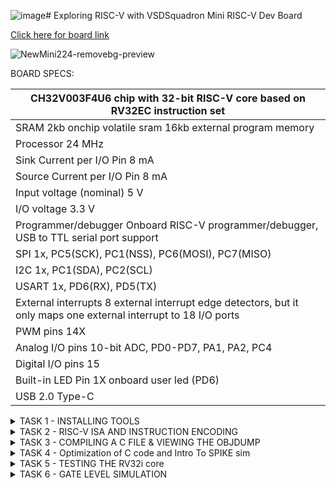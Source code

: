 ![image](https://github.com/Nawras-Ahamed/VSD_Squadron_mini_Research/assets/50738659/e8c766c6-a8df-4044-85df-aeffc31d1382)# Exploring RISC-V with VSDSquadron Mini RISC-V Dev Board 

[Click here for board link](https://www.vlsisystemdesign.com/vsdsquadronmini/)


![NewMini224-removebg-preview](https://github.com/Nawras-Ahamed/VSD_Squadron_mini_Research/assets/50738659/02693492-c8b9-44a6-90ef-6c6281721042)



BOARD SPECS:

| CH32V003F4U6 chip with 32-bit RISC-V core based on RV32EC instruction set |
| ------------------------------------------------------------------------- 
| SRAM                                                                       2kb onchip volatile sram     16kb external program memory                                    |
| Processor                                                                  24 MHz                                                                                       |
| Sink Current per I/O Pin                                                   8 mA                                                                                         |
| Source Current per I/O Pin                                                 8 mA                                                                                         |
| Input voltage (nominal)                                                    5 V                                                                                          |
| I/O voltage                                                                3.3 V                                                                                        |
| Programmer/debugger                                                        Onboard RISC-V programmer/debugger, USB to TTL serial port support                           |
| SPI                                                                        1x, PC5(SCK), PC1(NSS), PC6(MOSI), PC7(MISO)                                                 |
| I2C                                                                        1x, PC1(SDA), PC2(SCL)                                                                       |
| USART                                                                      1x, PD6(RX), PD5(TX)                                                                         |
| External interrupts                                                        8 external interrupt edge detectors, but it only maps one external interrupt to 18 I/O ports |
| PWM pins                                                                   14X                                                                                          |
| Analog I/O pins                                                            10-bit ADC, PD0-PD7, PA1, PA2, PC4                                                           |
| Digital I/O pins                                                           15                                                                                           |
| Built-in LED Pin                                                           1X onboard user led (PD6)                                                                    |
| USB 2.0 Type-C                                                            


<details>
    <summary> TASK 1 - INSTALLING TOOLS</summary>

1) install RISC-V GNU Toolchain 

2) install Yosys 

3) install iverilog 

4) install gtkwave

### CLONING RISC-V GNU TOOLCHAIN

```sudo apt install git-all```   # To install git

```sudo apt-get install autoconf automake autotools-dev curl python3 libmpc-dev libmpfr-dev libgmp-dev gawk build-essential bison flex texinfo gperf libtool patchutils bc zlib1g-dev libexpat-dev``` *make sure to install the dependencies*

![gnu_dependencies](https://github.com/Nawras-Ahamed/VSD_Squadron_mini_Research/assets/50738659/3a354063-2d87-44c5-8b54-e2f13d2b1965)

```git clone https://github.com/riscv/riscv-gnu-toolchain```

![gnu_toolchain_clone](https://github.com/Nawras-Ahamed/VSD_Squadron_mini_Research/assets/50738659/760e3e42-8c07-4254-80a3-050e489ac42d)


## Create a opt dir
```mkdir /opt/riscv```  *try sudo incase of permission denial*

In my case I created a driectory ```mkdir riscv``` and ``` chmod 777 home/nawras/riscv ```

## Config and make inside the risc-v gnu toolchain dir 

```./configure --prefix=/opt/riscv```  

In my case ```./configure --prefix=/home/nawras/riscv```  

Then
```make``` **(Have patience)**

### Troubleshooting

**ERROR 1**: "gcc not found"
try ```sudo apt-get install build-essential```
see if gcc is in /usr/bin/

**ERROR 2**: "no acceptable c compiler found in $PATH"
Open the .bashrc by any editors like vim,emacs,nano,gedit ```nano ~/.bashrc``` 
Add the below line at the end of .bashrc and save it
```export PATH="$PATH:/usr/bin/gcc```

**ERROR 3**: Even after installing gcc g++ sometimes it shows 'gcc' command not found ,though it suggest to ```sudo apt install gcc``` which again will cause the same error. I figured this by ```ls```'ing the /usr/bin directory to find the gcc g++ cc to be in red text with black background indicates broken link or missing file.


Better purge it at **YOUR OWN RISK** and reinstall it again.
```sudo apt-get purge gcc```

or **REINSTALL** ```sudo apt-get install --reinstall gcc``` (didn't work for me)



### INSTALLING IVERILOG GTKWAVE & YOSYS

### YOSYS

```bash
git clone https://github.com/YosysHQ/yosys.git
cd yosys 
sudo apt-get install build-essential clang bison flex \libreadline-dev gawk tcl-dev libffi-dev git \ graphviz xdot pkg-config python3 libboost-system-dev\libboost-python-dev libboost-filesystem-dev zlib1g-dev
make config-gcc
make 
sudo make install
```

![yosys_make](https://github.com/Nawras-Ahamed/VSD_Squadron_mini_Research/assets/50738659/e722e508-0802-4f50-9cb6-02e9c6bafe48)


![buildsuccess_yosys](https://github.com/Nawras-Ahamed/VSD_Squadron_mini_Research/assets/50738659/5e10e5b8-19dd-4460-994f-2759e9b942b1)


### iVerilog

```
sudo apt-get install iverilog
```


### GTkWave
``` sudo apt-get install gtkwave ```

![iverilog_gtkwave](https://github.com/Nawras-Ahamed/VSD_Squadron_mini_Research/assets/50738659/344a4225-c6bb-4728-a325-ac66d1621b28)

</details>


<details>
  <summary> TASK 2 - RISC-V ISA AND INSTRUCTION ENCODING </summary>
  
  ### THE RISC-V ISA

[Instruction Set Manual](https://riscv.org/wp-content/uploads/2017/05/riscv-spec-v2.2.pdf)


The RISC-V ISA is defined as a base integer ISA, which must be present in any implementation, plus optional extensions to the base ISA.
The base integer instruction set, also known as the "RV32I" or "RV64I" instruction set, depending on the address space size, provides the core functionality required for general-purpose computing. 
It includes instructions for arithmetic, logical and control,memory access and manipulation <br>

The instruction Encoding of an operation in binary is known as its instruction format. RISC-V employs six core instruction formats, each encoded in a fixed-length 32-bit format for streamlined decoding and execution. These formats fall into six types:

R-type: For register-to-register operations like arithmetic and logical operations, utilizing three register operands. <br>
I-type: For short immediate operations involving arithmetic and logical operations with a 12-bit immediate value, employing two register operands. <br>
S-type: For store operations transferring data from a register to memory, involving two register operands and a 12-bit immediate value for memory address offset. <br>
B-type: For conditional branch operations directing control flow based on a condition, with two register operands and a 12-bit immediate value for branch target address. <br>
U-type: For operations with a 20-bit immediate(long) value, such as loading a constant or setting the upper 20 bits of a register. <br>
J-type: For unconditional jump operations transferring control to a different instruction unconditionally, with one register operand and a 20-bit immediate value for the jump target address. <br>

![image](https://github.com/Nawras-Ahamed/VSD_Squadron_mini_Research/assets/50738659/c5ee17d3-5017-41ba-bdbb-7c3acead31d8)


Instruction 1 : ``` add r6, r2, r1``` <br>
Instruction Type : **R-TYPE ARITHMETIC** <br>
Instruction Specification : Performs addition operation on the contents of registers r2 and r1 and stores the result in register r6. <br>
Instruction Encoding : | 0 0 0 0 0 0 0 | r1 | r2 | 0 0 0 | r6 | 0 1 1 0 0 1 1 |


Instruction 2 : ``` sub r7, r1, r2 ``` <br>
Instruction Type : **R-TYPE ARITHMETIC** <br>
Instruction Specification : Performs subtraction operation on the contents of registers r2 and r1 and stores the result in register r7. <br>
Instruction Encoding : | 0 1 0 0 0 0 0 | r2 | r1 | 0 0 0 | r7 | 0 1 1 0 0 1 1 |

Instruction 3 : ``` and r8, r1, r3``` <br>
Instruction Type : **R-TYPE LOGICAL** <br>
Instruction Specification : Performs bitwise AND operation between the contents of registers r1 and r3 and stores the result in register r8. <br>
Instruction Encoding : | 0 0 0 0 0 0 0 | r3 | rs1 | 1 1 1 | r8 | 0 1 1 0 0 1 1 |

Instruction 4 : ```or r9, r2, r5``` <br>
Instruction Type : **R-TYPE LOGICAL** <br>
Instruction Specification : Performs bitwise OR operation between the contents of registers r2 and r5 and stores the result in register r9. <br>
Instruction Encoding : | 0 0 0 0 0 0 0 | r5 | r2 | 1 1 0 | r9 | 0 1 1 0 0 1 1 |

Instruction 5 : ```xor r10, r1, r4``` <br>
Instruction Type : **R-TYPE LOGICAL** <br>
Instruction Specification : Performs bitwise XOR operation between the contents of registers r1 and r4 and stores the result in register r10. <br>
Instruction Encoding : | 0 0 0 0 0 0 0 | r4 | r1 | 1 0 0 | r10 | 0 1 1 0 0 1 1 |

Instruction 6 : ```slt r11, r2, r4``` <br>
Instruction Type : **R-TYPE LOGICAL** <br>
Instruction Specification : . It stands for "Set Less Than", and it compares the values in registers r2 and r4. If the value in r2 is less than the value in r4, it sets the value of r11 to 1; otherwise, it sets it to 0 <br>
Instruction Encoding : | 0 0 0 0 0 0 0 | rs4 | rs2 | 1 1 1 | r11 | 0 1 1 0 0 1 1 |

Instruction 7 : ```addi r12, r4, 5``` <br>
Instruction Type : **I-Type** <br>
Instruction Specification : adds the immediate value 5 to the value in register r4 and stores the result in register r12 <br>
Instruction Encoding :| 0 0 0 0 0 0 0 0 0 1 0 1 | rs4 | 0 0 0 | r12 |0 1 0 0 0 1 1 |

Instruction 8 : ```sw r3, r1, 2``` <br>
Instruction Type : **S-TYPE** <br>
Instruction Specification : stores the value from register r3 into the memory address formed by adding the immediate offset 2 to the value in register r1 <br>
Instruction Encoding : | 0 0 0 0 0 0 0 | r3 | r1 | 0 1 0 | 0 0 0 1 0 | 0 1 0 0 0 1 1 |

Instruction 9 : ```lw r13, r1, 2``` <br>
Instruction Type : **S-TYPE** <br>
Instruction Specification : used to load a 32-bit value from memory into a register <br>
Instruction Encoding : | 0 0 0 0 0 0 0 0 0 0 1 0| r1 | 0 1 0 | r13 | 0 0 0 0 0 1 1 |

Instruction 10 : ```beq r0, r0, 15``` <br>
Instruction Type : **B-TYPE** <br>
Instruction Specification :checks if the values in registers r0 and r0 are equal. Since r0 is typically the zero register (hardwired to zero) this always evaluates TRUE <br>
Instruction Encoding : | imm[12|10:5] | r0 | r0 | 0 0 0 | imm[4:1|11] | 1 1 0 0 0 1 1 |

Instruction 11 : ```bne r0, r1, 20``` <br>
Instruction Type : **B-TYPE** <br>
Instruction Specification :checks if the values in registers r0 and r1 are not equal If they are not equal the program will branch by adding the immediate offset of 20 to the PC <br>
Instruction Encoding : | imm[12|10:5] | r0 | r0 | 0 0 1 | imm[4:1|11] | 1 1 0 0 0 1 1 |

Instruction 12 : ```sll r15, r1, r2(2)``` <br>
Instruction Type : **R-TYPE** <br>
Instruction Specification :logical left shift on the value in register r1, shifting it left by a number of bits specified by the value in register r2 which is 2 in this case and stores the result in register r15 <br>
Instruction Encoding : | 0 0 0 0 0 0 0 | r1 | r2 | 0 0 1 | r15 | 0 1 1 0 0 1 1 |

Instruction 13 : ```srl r16, r14, r2(2)``` <br>
Instruction Type : **R-TYPE** <br>
Instruction Specification :logical right shift on the value in register r14, shifting it left by a number of bits specified by the value in register r2 which is 2 in this case and stores the result in register r16 <br>
Instruction Encoding : | 0 0 0 0 0 0 0 | r1 | r2 | 1 0 1 | r6 | 0 1 1 0 0 1 1 |


</details>


<details>
    <summary> TASK 3 - COMPILING A C FILE & VIEWING THE OBJDUMP</summary>
   I just created a C program that sorts an array.

    #include <stdio.h>

    void main()

    {

        int i, j, a, n, x[30];

        printf("Enter the value of N \n");

        scanf("%d", &n);

        printf("Enter the numbers \n");

        for (i = 0; i < n; ++i)

            scanf("%d", &x[i]);

        for (i = 0; i < n; ++i)

        {
             for (j = i + 1; j < n; ++j)

            {

                if (x[i] > x[j])

                {

                   a =  x[i];

                    x[i] = x[j];

                    x[j] = a;

                }
            }

	}

	 for (i = 0; i < n; ++i)

            printf("%d \t", x[i]);

}



```riscv64-unknown-elf-gcc -o1 -o sorti.o sorti.```
![riscv_compile](https://github.com/Nawras-Ahamed/VSD_Squadron_mini_Research/assets/50738659/b7e607e7-9cf9-4129-bbb0-401b85ef644a)


The obj file can be seen after running this 

while i can also see the riscv assembly 
```riscv64-unknown-elf-objdump -d sorti.o | less```

![main](https://github.com/Nawras-Ahamed/VSD_Squadron_mini_Research/assets/50738659/54aab80e-5bb5-4448-a04b-f81d87b61810)


    
   
</details>
<details>
    <summary> TASK 4 - Optimization of C code and Intro To SPIKE sim </summary>

**Why do we need Optimization?**
[Optimize-options in gcc](https://gcc.gnu.org/onlinedocs/gcc/Optimize-Options.html)

Turning on optimization flags makes the compiler attempt to improve the performance and/or code size at the expense of compilation time and possibly the ability to debug the program

With ```-O1```, the compiler tries to reduce code size and execution time, without performing any optimizations.
Optimize even more. GCC performs nearly all supported optimizations that do not involve a space-speed tradeoff. As compared to -O, this option increases both compilation time and the performance of the generated code. 

With ```-Ofast``` it enables all -O3(optimize yet more) optimizations. It also enables optimizations that are not valid for all standard-compliant programs.

____________________
**ASM FOR SORTING AN ARRAY**

```bash
riscv64-unknown-elf-gcc -O1 -o sort.o sorti.c
riscv64-unknown-elf-objdump -d sort.o | less
```

```asm
00000000000101a4 <main>:
   101a4:       7135                    addi    sp,sp,-160
   101a6:       ed06                    sd      ra,152(sp)
   101a8:       00022537                lui     a0,0x22
   101ac:       24050513                addi    a0,a0,576 # 22240 <__clzdi2+0x3e>
   101b0:       496000ef                jal     10646 <puts>
   101b4:       18ec                    addi    a1,sp,124
   101b6:       00022537                lui     a0,0x22
   101ba:       25850513                addi    a0,a0,600 # 22258 <__clzdi2+0x56>
   101be:       490000ef                jal     1064e <scanf>
   101c2:       00022537                lui     a0,0x22
   101c6:       26050513                addi    a0,a0,608 # 22260 <__clzdi2+0x5e>
   101ca:       47c000ef                jal     10646 <puts>
   101ce:       57f6                    lw      a5,124(sp)
   101d0:       0af05063                blez    a5,10270 <main+0xcc>
   101d4:       e922                    sd      s0,144(sp)
   101d6:       e526                    sd      s1,136(sp)
   101d8:       e14a                    sd      s2,128(sp)
   101da:       848a                    mv      s1,sp
   101dc:       4401                    li      s0,0
   101de:       00022937                lui     s2,0x22
   101e2:       85a6                    mv      a1,s1
   101e4:       25890513                addi    a0,s2,600 # 22258 <__clzdi2+0x56>
   101e8:       466000ef                jal     1064e <scanf>
   101ec:       2405                    addiw   s0,s0,1
   101ee:       57f6                    lw      a5,124(sp)
   101f0:       0491                    addi    s1,s1,4
   101f2:       fef448e3                blt     s0,a5,101e2 <main+0x3e>
   101f6:       08f05063                blez    a5,10276 <main+0xd2>
   101fa:       004c                    addi    a1,sp,4
   101fc:       fff7889b                addiw   a7,a5,-1
   10200:       1882                    slli    a7,a7,0x20
   10202:       0208d893                srli    a7,a7,0x20
   10206:       8e3e                    mv      t3,a5
   10208:       4501                    li      a0,0
   1020a:       ffe7881b                addiw   a6,a5,-2
   1020e:       00810313                addi    t1,sp,8
   10212:       a00d                    j       10234 <main+0x90>
   10214:       0791                    addi    a5,a5,4
   10216:       00c78b63                beq     a5,a2,1022c <main+0x88>
   1021a:       ffc5a703                lw      a4,-4(a1)
   1021e:       4394                    lw      a3,0(a5)
   10220:       fee6dae3                bge     a3,a4,10214 <main+0x70>
   10224:       fed5ae23                sw      a3,-4(a1)
   10228:       c398                    sw      a4,0(a5)
   1022a:       b7ed                    j       10214 <main+0x70>
   1022c:       0505                    addi    a0,a0,1
   1022e:       0591                    addi    a1,a1,4
   10230:       01c50f63                beq     a0,t3,1024e <main+0xaa>
   10234:       0005079b                sext.w  a5,a0
   10238:       01150b63                beq     a0,a7,1024e <main+0xaa>
   1023c:       40f8063b                subw    a2,a6,a5
   10240:       1602                    slli    a2,a2,0x20
   10242:       9201                    srli    a2,a2,0x20
   10244:       962a                    add     a2,a2,a0
   10246:       060a                    slli    a2,a2,0x2
   10248:       961a                    add     a2,a2,t1
   1024a:       87ae                    mv      a5,a1
   1024c:       b7f9                    j       1021a <main+0x76>
   1024e:       848a                    mv      s1,sp
   10250:       4401                    li      s0,0
   10252:       00022937                lui     s2,0x22
   10256:       408c                    lw      a1,0(s1)
   10258:       27890513                addi    a0,s2,632 # 22278 <__clzdi2+0x76>
   1025c:       33c000ef                jal     10598 <printf>
   10260:       2405                    addiw   s0,s0,1
   10262:       0491                    addi    s1,s1,4
   10264:       57f6                    lw      a5,124(sp)
   10266:       fef448e3                blt     s0,a5,10256 <main+0xb2>
   1026a:       644a                    ld      s0,144(sp)
   1026c:       64aa                    ld      s1,136(sp)
   1026e:       690a                    ld      s2,128(sp)
   10270:       60ea                    ld      ra,152(sp)
   10272:       610d                    addi    sp,sp,160
   10274:       8082                    ret
   10276:       644a                    ld      s0,144(sp)
   10278:       64aa                    ld      s1,136(sp)
   1027a:       690a                    ld      s2,128(sp)
   1027c:       bfd5                    j       10270 <main+0xcc>
```
____________________

```bash
riscv64-unknown-elf-gcc -Ofast -o sort.o sorti.c
riscv64-unknown-elf-objdump -d sort.o | less
```

```asm
0000000000010104 <main>:
   10104:       00022537                lui     a0,0x22
   10108:       7171                    addi    sp,sp,-176
   1010a:       21050513                addi    a0,a0,528 # 22210 <__clzdi2+0x3c>
   1010e:       f506                    sd      ra,168(sp)
   10110:       e54e                    sd      s3,136(sp)
   10112:       506000ef                jal     10618 <puts>
   10116:       000229b7                lui     s3,0x22
   1011a:       004c                    addi    a1,sp,4
   1011c:       22898513                addi    a0,s3,552 # 22228 <__clzdi2+0x54>
   10120:       500000ef                jal     10620 <scanf>
   10124:       00022537                lui     a0,0x22
   10128:       23050513                addi    a0,a0,560 # 22230 <__clzdi2+0x5c>
   1012c:       4ec000ef                jal     10618 <puts>
   10130:       4792                    lw      a5,4(sp)
   10132:       06f05b63                blez    a5,101a8 <main+0xa4>
   10136:       f122                    sd      s0,160(sp)
   10138:       0020                    addi    s0,sp,8
   1013a:       ed26                    sd      s1,152(sp)
   1013c:       e94a                    sd      s2,144(sp)
   1013e:       4481                    li      s1,0
   10140:       8922                    mv      s2,s0
   10142:       85ca                    mv      a1,s2
   10144:       22898513                addi    a0,s3,552
   10148:       4d8000ef                jal     10620 <scanf>
   1014c:       4512                    lw      a0,4(sp)
   1014e:       2485                    addiw   s1,s1,1
   10150:       0911                    addi    s2,s2,4
   10152:       fea4c8e3                blt     s1,a0,10142 <main+0x3e>
   10156:       04a05663                blez    a0,101a2 <main+0x9e>
   1015a:       4785                    li      a5,1
   1015c:       02f50663                beq     a0,a5,10188 <main+0x84>
   10160:       006c                    addi    a1,sp,12
   10162:       4805                    li      a6,1
   10164:       87ae                    mv      a5,a1
   10166:       8742                    mv      a4,a6
   10168:       4390                    lw      a2,0(a5)
   1016a:       ffc5a683                lw      a3,-4(a1)
   1016e:       2705                    addiw   a4,a4,1
   10170:       00d65563                bge     a2,a3,1017a <main+0x76>
   10174:       fec5ae23                sw      a2,-4(a1)
   10178:       c394                    sw      a3,0(a5)
   1017a:       0791                    addi    a5,a5,4
   1017c:       fea746e3                blt     a4,a0,10168 <main+0x64>
   10180:       2805                    addiw   a6,a6,1
   10182:       0591                    addi    a1,a1,4
   10184:       ff0510e3                bne     a0,a6,10164 <main+0x60>
   10188:       4481                    li      s1,0
   1018a:       00022937                lui     s2,0x22
   1018e:       400c                    lw      a1,0(s0)
   10190:       24890513                addi    a0,s2,584 # 22248 <__clzdi2+0x74>
   10194:       2485                    addiw   s1,s1,1
   10196:       3d4000ef                jal     1056a <printf>
   1019a:       4792                    lw      a5,4(sp)
   1019c:       0411                    addi    s0,s0,4
   1019e:       fef4c8e3                blt     s1,a5,1018e <main+0x8a>
   101a2:       740a                    ld      s0,160(sp)
   101a4:       64ea                    ld      s1,152(sp)
   101a6:       694a                    ld      s2,144(sp)
   101a8:       70aa                    ld      ra,168(sp)
   101aa:       69aa                    ld      s3,136(sp)
   101ac:       614d                    addi    sp,sp,176
   101ae:       8082                    ret
```
______________________
**INSTALLING SPIKE**

[SPIKE RISCV ISA SIM](https://github.com/riscv-software-src/riscv-isa-sim)
  
  ```bash
 git clone https://github.com/riscv-software-src/riscv-isa-sim.git
 sudo apt-get install device-tree-compiler libboost-regex-dev
 mkdir build
 cd build
 ../configure --prefix=/home/nawras/riscv
 make
 sudo make install

 ```
The ```--prefix=/home/nawras/riscv``` is where the path is set to.

**INSTALLING RISCV PROXY KERNEL (PK)**

```bash
git clone https://github.com/riscv-software-src/riscv-pk.git
mkdir build
cd build
../configure --prefix=/home/nawras/riscv --host=riscv64-unknown-elf
make
make install
```

[**TROUBLESHOOT 1 -  HOST COMPILER , riscv-unknown-elf & PATH**](https://github.com/riscv-software-src/riscv-pk/issues/204)

![image](https://github.com/Nawras-Ahamed/VSD_Squadron_mini_Research/assets/50738659/29b8b342-f2fd-45f4-9392-8227509e8fb9)

**ERROR 2** 
![image](https://github.com/Nawras-Ahamed/VSD_Squadron_mini_Research/assets/50738659/bd31c5d7-1b43-4082-9db3-fcd12714ac29)

[**TROUBLESHOOT 2 - Error: unrecognized opcode fence.i, extension zifencei required**](https://github.com/riscv-software-src/riscv-pk/issues/260) <br>

Looks like the fence instruction is needed and I have to build a seperate riscv gnu toolchain for this by 
```bash
cd riscv-gnu-toolchain
mkdir build
cd build
../configure --prefix=/home/nawras/riscv --with-arch=rv64gc_zfencei --with-abi=lp64d
make
```

NOW I HAVE TO AGAIN CONFIGURE AND BUILD THE PROXY KERNEL 
```bash
git clone https://github.com/riscv-software-src/riscv-pk.git
mkdir build
cd build
../configure --prefix=/home/nawras/riscv --host=riscv64-unknown-elf
make
make install
```
*I HAD  NO ERRORS AFTER THESE STEPS*
![PK SUCCESS](https://github.com/Nawras-Ahamed/VSD_Squadron_mini_Research/assets/50738659/5e67e505-9f26-4d6d-a538-5427e6701266)
___________________________

**OUTPUT WITH SPIKE PK**

![spike_pk_o1](https://github.com/Nawras-Ahamed/VSD_Squadron_mini_Research/assets/50738659/d435db5a-bcc8-41fb-85f4-1599983dbad1)

**OUTPUT WITH GCC**

![image](https://github.com/Nawras-Ahamed/VSD_Squadron_mini_Research/assets/50738659/6f847479-1a6b-4551-9366-b5d473e0f003)

</details>


<details>
  <summary> TASK 5 - TESTING THE RV32i core </summary>

[Original Source](https://github.com/vinayrayapati/rv32i)


![instructions_half-done](https://github.com/Nawras-Ahamed/VSD_Squadron_mini_Research/assets/50738659/a796cca4-a63c-4953-91bd-8e4ff8a34577)


<details>
	<summary> ADD r6, r2, r1</summary>
 			
 
	Instruction 1 :  add r6, r2, r1
	Instruction Type : R-TYPE ARITHMETIC
	Instruction Specification : Performs addition operation on the contents of registers r2 and r1 and stores the result in register r6.
	Instruction Encoding : | 0 0 0 0 0 0 0 | r1 | r2 | 0 0 0 | r6 | 0 1 1 0 0 1 1 |

![image](https://github.com/Nawras-Ahamed/VSD_Squadron_mini_Research/assets/50738659/b827d936-7a05-4868-b792-bcc92c4085c1)


 Can see that ALU out contents are being written back to the reg file after two clock cycles and the opcode decode in the above waveform
</details>


<details>
<summary> SUB r7, r1, r2</summary>
 			
 
	Instruction 2 : sub r7, r1, r2
	Instruction Type : R-TYPE ARITHMETIC
	Instruction Specification : Performs subtraction operation on the contents of registers r2 and r1 and stores the result in register r7.
	Instruction Encoding : | 0 1 0 0 0 0 0 | r2 | r1 | 0 0 0 | r7 | 0 1 1 0 0 1 1 |

![image](https://github.com/Nawras-Ahamed/VSD_Squadron_mini_Research/assets/50738659/f9b98cd3-18db-4d92-960b-b25d7a14fcce)


Here the result is FFFFFFFF which is -1 in signed decimal representation as we have r2 = 2 and r1 = 1.
 
 
</details>


<details>
<summary> AND r8, r1, r3</summary>
 			
 
	Instruction 3 :  and r8, r1, r3
	Instruction Type : R-TYPE LOGICAL
	Instruction Specification : Performs bitwise AND operation between the contents of registers r1 and r3 and stores the result in register r8.
	Instruction Encoding : | 0 0 0 0 0 0 0 | r3 | rs1 | 1 1 1 | r8 | 0 1 1 0 0 1 1 |
![image](https://github.com/Nawras-Ahamed/VSD_Squadron_mini_Research/assets/50738659/9487ea91-c78f-449c-93e9-79f840de0580)


r1 = 1  (01)
r3 = 3  (11)
So r8 = (01) on `and` operation

</details>

<details>
<summary> OR r9, r2, r5</summary>
 			
 
	Instruction 4 : or r9, r2, r5
	Instruction Type : R-TYPE LOGICAL
	Instruction Specification : Performs bitwise OR operation between the contents of registers r2 and r5 and stores the result in register r9.
	Instruction Encoding : | 0 0 0 0 0 0 0 | r5 | r2 | 1 1 0 | r9 | 0 1 1 0 0 1 1 |

r2 = 2  (010)
r5 = 5  (101)
So r9 = (111) on `or` operation

![image](https://github.com/Nawras-Ahamed/VSD_Squadron_mini_Research/assets/50738659/e8eadbc3-01e3-480c-8a5d-4cd1f79cad5d)


</details>

<details>
<summary> XOR r10, r1, r4</summary>
 			
 
	Instruction 5 : xor r10, r1, r4
	Instruction Type : R-TYPE LOGICAL
	Instruction Specification : Performs bitwise XOR operation between the contents of registers r1 and r4 and stores the result in register r10.
	Instruction Encoding : | 0 0 0 0 0 0 0 | r4 | r1 | 1 0 0 | r10 | 0 1 1 0 0 1 1 |
r1 = 1  (001)
r4 = 4  (100)
So r10 = (101) on `xor` operation

![image](https://github.com/Nawras-Ahamed/VSD_Squadron_mini_Research/assets/50738659/1df1b654-b160-48f3-8154-24af2437d493)


</details>

<details>
<summary> SLT r11, r2, r4</summary>
 			
	Instruction 6 : slt r11, r2, r4
	Instruction Type : R-TYPE LOGICAL
	Instruction Specification : . It stands for "Set Less Than", and it compares the values in registers r2 and r4. If the value in r2 is less than the value in r4, it sets the value of r11 to 1; otherwise, it sets it to 0
	Instruction Encoding : | 0 0 0 0 0 0 0 | rs4 | rs2 | 1 1 1 | r11 | 0 1 1 0 0 1 1 |

r2 = 2 (010)
r4 = 4 (100)

r11 = 1 since r2 value is less than r4 value

![image](https://github.com/Nawras-Ahamed/VSD_Squadron_mini_Research/assets/50738659/81414194-c6e8-4508-872a-1102a466a110)

</details>

<details>
<summary> ADDI r12, r4, 5</summary>
 			
	Instruction 7 : addi r12, r4, 5
	Instruction Type : I-Type
	Instruction Specification : adds the immediate value 5 to the value in register r4 and stores the result in register r12
	Instruction Encoding :| 0 0 0 0 0 0 0 0 0 1 0 1 | rs4 | 0 0 0 | r12 |0 1 0 0 0 1 1 |

imm_value = 5
r4 = 4

r12 -> (r4)+5 
r12 = 9

![image](https://github.com/Nawras-Ahamed/VSD_Squadron_mini_Research/assets/50738659/1e847afa-efbe-4020-b437-9c68f110411d)

can see the `ID_EX_IMMEDIATE SIGNAL` @48ms getting loaded with 00000005

![image](https://github.com/Nawras-Ahamed/VSD_Squadron_mini_Research/assets/50738659/4d4276aa-1a02-42ab-b3e9-ac45c76ea4cb)


</details>

<details>
<summary> SW r3, r1, 2</summary>
	
	Instruction 8 : sw r3, r1, 2
	Instruction Type : S-TYPE
	Instruction Specification : stores the value from register r3 into the memory address formed by adding the immediate offset 2 to the value in register r1
	Instruction Encoding : | 0 0 0 0 0 0 0 | r3 | r1 | 0 1 0 | 0 0 0 1 0 | 0 1 0 0 0 1 1 |

imm_value (offset)  = 2
r1 = 1 
r3 = 3

effective_addr = 3 
MEM[effective_addr] -> (r3)


![image](https://github.com/Nawras-Ahamed/VSD_Squadron_mini_Research/assets/50738659/cf132ff6-c383-426c-8188-bab9e2bf1d2c)

Can see the value `3` being written @72 ms into the memory 

</details>

<details>
<summary> LW r13, r1, 2</summary>
	
	Instruction 9 : lw r13, r1, 2
	Instruction Type : S-TYPE
	Instruction Specification : used to load a 32-bit value from memory into a register
	Instruction Encoding : | 0 0 0 0 0 0 0 0 0 0 1 0| r1 | 0 1 0 | r13 | 0 0 0 0 0 1 1 |

imm_value (offset)  = 2
r1 = 1 
effective_addr = 3 
(MEM[effective_addr]) = 3 <br>

r13 = 3 (from the memory)

![image](https://github.com/Nawras-Ahamed/VSD_Squadron_mini_Research/assets/50738659/fb45c8bc-84cf-4d2b-a13c-5682031b8cba)


Can see the value `3` being written from memory to the register @80ms since the prev instruction was of storing the data at the same location and now its loading it into a register we dont find to see any change in the signals(held @ 3)

</details>

<details>
<summary> BEQ r0, r0, 15</summary>
	
	Instruction 10 : beq r0, r0, 15
	Instruction Type : B-TYPE
	Instruction Specification :checks if the values in registers r0 and r0 are equal. Since r0 is typically the zero register (hardwired to zero) this always evaluates TRUE
	Instruction Encoding : | imm[12|10:5] | r0 | r0 | 0 0 0 | imm[4:1|11] | 1 1 0 0 0 1 1 |

The expression is always true, so the `BR_EN= 1` @72ms 

![image](https://github.com/Nawras-Ahamed/VSD_Squadron_mini_Research/assets/50738659/ac114bc0-20bf-4053-b46c-17571a884ee9)



In this final stage, the branch target address is determined, but no write-back operation occurs.


Instead, the branch target address is passed to the next stage of the pipeline to update the program counter which can be seen at the cursor in the picture @78ms (see the PROGRAM COUNTER `NPC`)
0C to 19 (19-C = 13 in decimal)this happens due to the imm_value = 15 which becomes the target address and gets updated to the Program Counter. 
![image](https://github.com/Nawras-Ahamed/VSD_Squadron_mini_Research/assets/50738659/7640f390-de5a-45c8-9cf1-80cdd0eaadb3)



So we can say that the PC has jumped as the Branch conditions are met.

We can conclude that after this their would be no instructions (as per the verilog code) to be exceuted so we get no Writeback operations to take place, But since it's a 5-Stage pipelined processor The other instructions might have been done halfway till Execute stage which can be seen clearly at the `EX_MEM_ALUOUT`
![image](https://github.com/Nawras-Ahamed/VSD_Squadron_mini_Research/assets/50738659/03487ba4-69e3-4897-bcf2-1d5e28f7d5d7) 

</details>

<details>

<summary> ADD r14,r2,r2</summary>
	
	Instruction 11:  add r14, r2, r2
	Instruction Type : R-TYPE ARITHMETIC
	Instruction Specification : Performs addition operation on the contents of registers r2 and r2 and stores the result in register r14.
	Instruction Encoding : | 0 0 0 0 0 0 0 | r2 | r2 | 0 0 0 | r14 | 0 1 1 0 0 1 1 |

`MEM[25] <= 32'h00210700;         //add r14,r2,r2.(i11)`

r2 = 2
r14 = 4

![image](https://github.com/Nawras-Ahamed/VSD_Squadron_mini_Research/assets/50738659/4234f260-e79c-4a31-99d3-3b937bee2162)

</details>
____________________________

### Since there were other instructions which were commented out


<details> 

 
<summary> BNE r0, r1, 20</summary>
	
	Instruction 11 : bne r0, r1, 20
	Instruction Type : B-TYPE
	Instruction Specification :checks if the values in registers r0 and r1 are not equal If they are not equal the program will branch by adding the immediate offset of 20 to the PC
	Instruction Encoding : | imm[12|10:5] | r0 | r0 | 0 0 1 | imm[4:1|11] | 1 1 0 0 0 1 1 |


![image](https://github.com/Nawras-Ahamed/VSD_Squadron_mini_Research/assets/50738659/febefaed-18c5-42cc-b516-c9168a6269d8)


WE can see that `BR_EN=1` @108ms

In this final stage, the branch target address is determined, but no write-back operation occurs.
Instead, the branch target address is passed to the next stage of the pipeline to update the program counter which can be seen at the cursor in the picture @84ms (see the PROGRAM COUNTER `NPC`)
1E to 30 (30-1E = 18 in decimal) this happens due to the imm_value = 20 which becomes the target address and gets updated to the Program Counter. 


So we can say that the PC has jumped  as the Branch conditions are met.

</details>

<details>
	
<summary> SLL r15, r1, r2(2)</summary>
	
	Instruction 12 : sll r15, r1, r2(2)
	Instruction Type : R-TYPE
	Instruction Specification :logical left shift on the value in register r1, shifting it left by a number of bits specified by the value in register r2 which is 2 in this case and stores the result in register r15
	Instruction Encoding : | 0 0 0 0 0 0 0 | r1 | r2 | 0 0 1 | r15 | 0 1 1 0 0 1 1 |


![image](https://github.com/Nawras-Ahamed/VSD_Squadron_mini_Research/assets/50738659/f1b7801d-65d6-41ef-8611-973eea7fff04)

Since r1 = 001
on left shift of 2 we get 100 which is 4 in decimal hence it's stored at r15 and can be seen at the cursor

</details>

<details>
	
<summary> SRL r16, r14, r2(2)</summary>
	
	Instruction 13 : srl r16, r14, r2(2)
	Instruction Type : R-TYPE
	Instruction Specification :logical right shift on the value in register r14, shifting it left by a number of bits specified by the value in register r2 which is 2 in this case and stores the result in register r16
	Instruction Encoding : | 0 0 0 0 0 0 0 | r1 | r2 | 1 0 1 | r6 | 0 1 1 0 0 1 1 |


Since r14 = 4 , which was updated by the add instruction @150ms

On right shift to 2 we get r14 as 001 which is then stored in r16 register.

![image](https://github.com/Nawras-Ahamed/VSD_Squadron_mini_Research/assets/50738659/087d6488-ac4e-468f-b520-56194c803ae2)

</details>

</details>

<details>
	<summary> TASK 6 - GATE LEVEL SIMULATION </summary>

```bash
	cd rv32i
	yosys
	read_verilog iiitb_rv32i.v
	synth -top iiitb_rv32i
```
 ![image](https://github.com/Nawras-Ahamed/VSD_Squadron_mini_Research/assets/50738659/19bb02d3-dc62-48be-a78f-91ca0fcf3056)

 ```bash
dfflibmap -liberty /home/nawras/rv32i/lib/sky130_fd_sc_hd__tt_025C_1v80.lib
```
![image](https://github.com/Nawras-Ahamed/VSD_Squadron_mini_Research/assets/50738659/fe07dea0-5429-40f1-9097-91f87cbb4fdf)

```bash
proc; opt
```
![image](https://github.com/Nawras-Ahamed/VSD_Squadron_mini_Research/assets/50738659/0fb3d80a-a4de-44e3-8417-dfd7a47d9a8f)

```bash
abc -liberty /home/nawras/rv32i/lib/sky130_fd_sc_hd__tt_025C_1v80.lib -script +strash;scorr;ifraig;retime,{D};strash;dch,-f;map,-M,1,{D}
```

![image](https://github.com/Nawras-Ahamed/VSD_Squadron_mini_Research/assets/50738659/12ec4822-dfe2-4759-ad1b-4f430bb9de40)

```bash
clean
flatten
```

```bash
write_verilog -noattr iiitb_rv32i_synth.v
stat

=== iiitb_rv32i ===

   Number of wires:               5307
   Number of wire bits:           8700
   Number of public wires:          97
   Number of public wire bits:    2994
   Number of memories:               0
   Number of memory bits:            0
   Number of processes:              0
   Number of cells:               7340
     sky130_fd_sc_hd__a2111oi_0      9
     sky130_fd_sc_hd__a211oi_1      20
     sky130_fd_sc_hd__a21boi_0       5
     sky130_fd_sc_hd__a21o_1        50
     sky130_fd_sc_hd__a21oi_1     1563
     sky130_fd_sc_hd__a221o_1        5
     sky130_fd_sc_hd__a221oi_1      16
     sky130_fd_sc_hd__a222oi_1     194
     sky130_fd_sc_hd__a22o_1         3
     sky130_fd_sc_hd__a22oi_1      499
     sky130_fd_sc_hd__a2bb2oi_1      1
     sky130_fd_sc_hd__a311o_1        1
     sky130_fd_sc_hd__a311oi_1       7
     sky130_fd_sc_hd__a31o_1         2
     sky130_fd_sc_hd__a31oi_1       17
     sky130_fd_sc_hd__a32oi_1       35
     sky130_fd_sc_hd__a41oi_1        1
     sky130_fd_sc_hd__and2_0        72
     sky130_fd_sc_hd__and3_1        53
     sky130_fd_sc_hd__and4_1         2
     sky130_fd_sc_hd__clkinv_1      52
     sky130_fd_sc_hd__dfrtp_1       32
     sky130_fd_sc_hd__dfxtp_1     1618
     sky130_fd_sc_hd__maj3_1        15
     sky130_fd_sc_hd__mux2_1        43
     sky130_fd_sc_hd__mux2i_1       33
     sky130_fd_sc_hd__mux4_2         8
     sky130_fd_sc_hd__nand2_1      572
     sky130_fd_sc_hd__nand2b_1      44
     sky130_fd_sc_hd__nand3_1       75
     sky130_fd_sc_hd__nand3b_1       3
     sky130_fd_sc_hd__nand4_1       12
     sky130_fd_sc_hd__nand4b_1       1
     sky130_fd_sc_hd__nor2_1      1272
     sky130_fd_sc_hd__nor2b_1       19
     sky130_fd_sc_hd__nor3_1        41
     sky130_fd_sc_hd__nor3b_1        4
     sky130_fd_sc_hd__nor4_1        82
     sky130_fd_sc_hd__nor4b_1        3
     sky130_fd_sc_hd__nor4bb_1       1
     sky130_fd_sc_hd__o2111ai_1      5
     sky130_fd_sc_hd__o211a_1        4
     sky130_fd_sc_hd__o211ai_1      27
     sky130_fd_sc_hd__o21a_1        18
     sky130_fd_sc_hd__o21ai_0      501
     sky130_fd_sc_hd__o21bai_1       1
     sky130_fd_sc_hd__o221a_1        3
     sky130_fd_sc_hd__o221ai_1      16
     sky130_fd_sc_hd__o22a_1         5
     sky130_fd_sc_hd__o22ai_1       42
     sky130_fd_sc_hd__o2bb2ai_1      1
     sky130_fd_sc_hd__o311a_1        3
     sky130_fd_sc_hd__o311ai_0       4
     sky130_fd_sc_hd__o31a_1         2
     sky130_fd_sc_hd__o31ai_1       19
     sky130_fd_sc_hd__o32a_1         2
     sky130_fd_sc_hd__o32ai_1       22
     sky130_fd_sc_hd__or2_0         33
     sky130_fd_sc_hd__or3_1         29
     sky130_fd_sc_hd__or3b_1         4
     sky130_fd_sc_hd__or4_1          4
     sky130_fd_sc_hd__xnor2_1       73
     sky130_fd_sc_hd__xor2_1        37
```

TROUBLESHOOT 1 :

![image](https://github.com/Nawras-Ahamed/VSD_Squadron_mini_Research/assets/50738659/14d3982c-ba57-4129-9921-3ac84896636d)

Resolved by Referring to https://github.com/The-OpenROAD-Project/OpenLane/issues/518#issuecomment-894181871

![image](https://github.com/Nawras-Ahamed/VSD_Squadron_mini_Research/assets/50738659/9f487701-5861-40db-9449-6e946a10fa40)


![image](https://github.com/Nawras-Ahamed/VSD_Squadron_mini_Research/assets/50738659/cfc8323f-1d53-4c3b-a326-c2a197df1ed7)


**add r6, r2, r1**

![ADD_GLS](https://github.com/Nawras-Ahamed/VSD_Squadron_mini_Research/assets/50738659/ed35181f-4d92-4aef-b2d6-f86bfef58665)

**sub r7, r1, r2**

![SUB_GLS](https://github.com/Nawras-Ahamed/VSD_Squadron_mini_Research/assets/50738659/d739eeda-1041-4c31-9555-5d2554117158)

**and r8, r1, r3**

![image](https://github.com/Nawras-Ahamed/VSD_Squadron_mini_Research/assets/50738659/e16297be-ed7e-4a21-97a2-0679ebb3fa37)

**or r9, r2, r5**

![Screenshot from 2024-03-14 19-17-07](https://github.com/Nawras-Ahamed/VSD_Squadron_mini_Research/assets/50738659/73597dc6-3889-41c9-8d4f-d4475ff3eb14)

**xor r10, r1, r4**

![Screenshot from 2024-03-14 19-17-20](https://github.com/Nawras-Ahamed/VSD_Squadron_mini_Research/assets/50738659/27d367a6-ae36-44e7-a038-69c25a4f1d0d)

**slt r11, r2, r4**

![image](https://github.com/Nawras-Ahamed/VSD_Squadron_mini_Research/assets/50738659/cb982257-0faf-4135-9495-19c3ab78ce4d)

**addi r12, r4, 5**

![image](https://github.com/Nawras-Ahamed/VSD_Squadron_mini_Research/assets/50738659/8539a8e6-177a-4cda-91fa-fccd0dfed61e)

**sw r3, r1, 2**

![image](https://github.com/Nawras-Ahamed/VSD_Squadron_mini_Research/assets/50738659/d6ef0f6a-af45-4a92-b27f-05d0bb0dfb96)

**add r14,r2,r2**

![Screenshot from 2024-03-14 21-52-15](https://github.com/Nawras-Ahamed/VSD_Squadron_mini_Research/assets/50738659/9aef3522-8e1d-4133-9f90-f75c949236ec)



</details>
